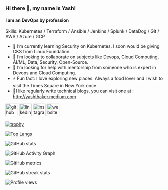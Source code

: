 ### Hi there 👋, my name is Yash!
#### I am an DevOps by profession

Skills: Kubernetes / Terraform / Ansible / Jenkins / Splunk / DataDog / Git / AWS / Azure / GCP

- 🌱 I’m currently learning Security on Kubernetes. I soon would be giving CKS from Linux Foundation. 
- 👯 I’m looking to collaborate on subjects like Devops, Cloud Computing, AI/ML, Data, Security, Open-Source. 
- 🤔 I’m looking for help with mentorship from someone who is expert in Devops and Cloud Computing. 
- ⚡ Fun fact: I love exploring new places. Always a food lover and I wish to visit the Times Square in New York once. 
- 📖I like regularly write technical blogs, you can visit one at : http://yashthaker.medium.com


[<img src='https://cdn.jsdelivr.net/npm/simple-icons@3.0.1/icons/github.svg' alt='github' height='40'>](https://github.com/yashthr)  [<img src='https://cdn.jsdelivr.net/npm/simple-icons@3.0.1/icons/linkedin.svg' alt='linkedin' height='40'>](https://www.linkedin.com/in/yash-thaker-aws/)  [<img src='https://cdn.jsdelivr.net/npm/simple-icons@3.0.1/icons/instagram.svg' alt='instagram' height='40'>](https://www.instagram.com/yashthr/)  [<img src='https://cdn.jsdelivr.net/npm/simple-icons@3.0.1/icons/icloud.svg' alt='website' height='40'>](http://yashthaker.medium.com)  

[![trophy](https://github-profile-trophy.vercel.app/?username=yashthr)](https://github.com/ryo-ma/github-profile-trophy)

[![Top Langs](https://github-readme-stats.vercel.app/api/top-langs/?username=yashthr)](https://github.com/anuraghazra/github-readme-stats)

![GitHub stats](https://github-readme-stats.vercel.app/api?username=yashthr&show_icons=true)  

![GitHub Activity Graph](https://activity-graph.herokuapp.com/graph?username=yashthr)  

![GitHub metrics](https://metrics.lecoq.io/yashthr)  

![GitHub streak stats](https://github-readme-streak-stats.herokuapp.com/?user=yashthr)  

![Profile views](https://gpvc.arturio.dev/yashthr)  
